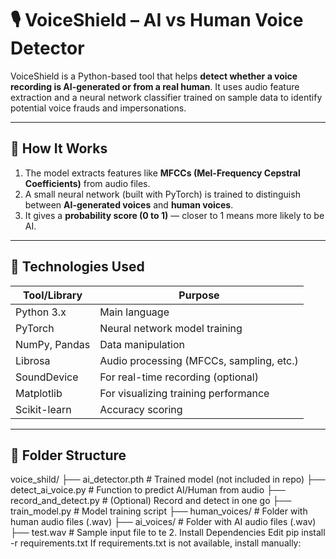 # 🎙️ VoiceShield – AI vs Human Voice Detector

VoiceShield is a Python-based tool that helps **detect whether a voice recording is AI-generated or from a real human**. It uses audio feature extraction and a neural network classifier trained on sample data to identify potential voice frauds and impersonations.

---

## 🚀 How It Works

1. The model extracts features like **MFCCs (Mel-Frequency Cepstral Coefficients)** from audio files.
2. A small neural network (built with PyTorch) is trained to distinguish between **AI-generated voices** and **human voices**.
3. It gives a **probability score (0 to 1)** — closer to 1 means more likely to be AI.

---

## 🧠 Technologies Used

| Tool/Library     | Purpose                                 |
|------------------|------------------------------------------|
| Python 3.x       | Main language                           |
| PyTorch          | Neural network model training           |
| NumPy, Pandas    | Data manipulation                       |
| Librosa          | Audio processing (MFCCs, sampling, etc.)|
| SoundDevice      | For real-time recording (optional)      |
| Matplotlib       | For visualizing training performance    |
| Scikit-learn     | Accuracy scoring                        |

---

## 📁 Folder Structure
voice_shild/
├── ai_detector.pth # Trained model (not included in repo)
├── detect_ai_voice.py # Function to predict AI/Human from audio
├── record_and_detect.py # (Optional) Record and detect in one go
├── train_model.py # Model training script
├── human_voices/ # Folder with human audio files (.wav)
├── ai_voices/ # Folder with AI audio files (.wav)
├── test.wav # Sample input file to te
2. Install Dependencies
Edit
pip install -r requirements.txt
If requirements.txt is not available, install manually:

